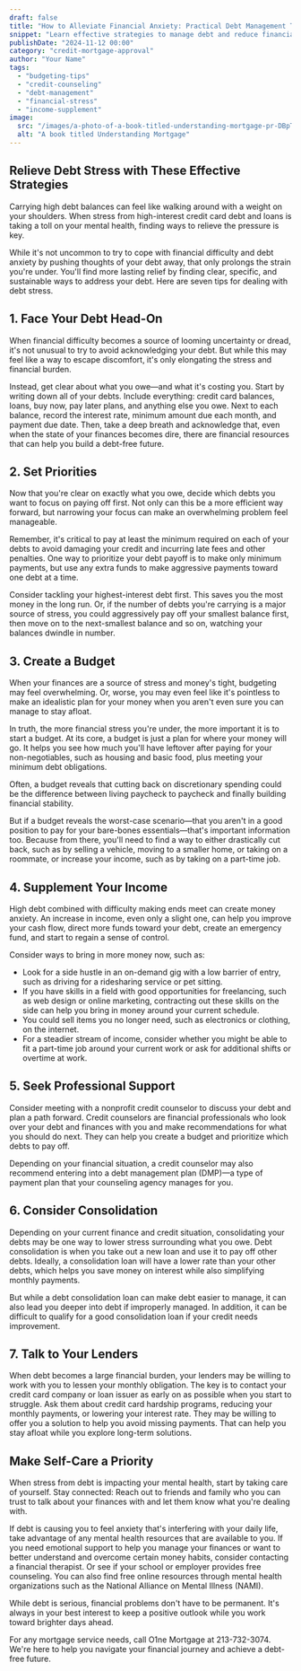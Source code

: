 ```yaml
---
draft: false
title: "How to Alleviate Financial Anxiety: Practical Debt Management Tips"
snippet: "Learn effective strategies to manage debt and reduce financial stress."
publishDate: "2024-11-12 00:00"
category: "credit-mortgage-approval"
author: "Your Name"
tags:
  - "budgeting-tips"
  - "credit-counseling"
  - "debt-management"
  - "financial-stress"
  - "income-supplement"
image:
  src: "/images/a-photo-of-a-book-titled-understanding-mortgage-pr-DBpTO_BASHm210MvuAux2g-sawSwxW9Sda9USOSkS1dWQ.png"
  alt: "A book titled Understanding Mortgage"
---
```


## Relieve Debt Stress with These Effective Strategies

Carrying high debt balances can feel like walking around with a weight on your shoulders. When stress from high-interest credit card debt and loans is taking a toll on your mental health, finding ways to relieve the pressure is key.

While it's not uncommon to try to cope with financial difficulty and debt anxiety by pushing thoughts of your debt away, that only prolongs the strain you're under. You'll find more lasting relief by finding clear, specific, and sustainable ways to address your debt. Here are seven tips for dealing with debt stress.

## 1\. Face Your Debt Head-On

When financial difficulty becomes a source of looming uncertainty or dread, it's not unusual to try to avoid acknowledging your debt. But while this may feel like a way to escape discomfort, it's only elongating the stress and financial burden.

Instead, get clear about what you owe—and what it's costing you. Start by writing down all of your debts. Include everything: credit card balances, loans, buy now, pay later plans, and anything else you owe. Next to each balance, record the interest rate, minimum amount due each month, and payment due date. Then, take a deep breath and acknowledge that, even when the state of your finances becomes dire, there are financial resources that can help you build a debt-free future.

## 2\. Set Priorities

Now that you're clear on exactly what you owe, decide which debts you want to focus on paying off first. Not only can this be a more efficient way forward, but narrowing your focus can make an overwhelming problem feel manageable.

Remember, it's critical to pay at least the minimum required on each of your debts to avoid damaging your credit and incurring late fees and other penalties. One way to prioritize your debt payoff is to make only minimum payments, but use any extra funds to make aggressive payments toward one debt at a time.

Consider tackling your highest-interest debt first. This saves you the most money in the long run. Or, if the number of debts you're carrying is a major source of stress, you could aggressively pay off your smallest balance first, then move on to the next-smallest balance and so on, watching your balances dwindle in number.

## 3\. Create a Budget

When your finances are a source of stress and money's tight, budgeting may feel overwhelming. Or, worse, you may even feel like it's pointless to make an idealistic plan for your money when you aren't even sure you can manage to stay afloat.

In truth, the more financial stress you're under, the more important it is to start a budget. At its core, a budget is just a plan for where your money will go. It helps you see how much you'll have leftover after paying for your non-negotiables, such as housing and basic food, plus meeting your minimum debt obligations.

Often, a budget reveals that cutting back on discretionary spending could be the difference between living paycheck to paycheck and finally building financial stability.

But if a budget reveals the worst-case scenario—that you aren't in a good position to pay for your bare-bones essentials—that's important information too. Because from there, you'll need to find a way to either drastically cut back, such as by selling a vehicle, moving to a smaller home, or taking on a roommate, or increase your income, such as by taking on a part-time job.

## 4\. Supplement Your Income

High debt combined with difficulty making ends meet can create money anxiety. An increase in income, even only a slight one, can help you improve your cash flow, direct more funds toward your debt, create an emergency fund, and start to regain a sense of control.

Consider ways to bring in more money now, such as:

- Look for a side hustle in an on-demand gig with a low barrier of entry, such as driving for a ridesharing service or pet sitting.
- If you have skills in a field with good opportunities for freelancing, such as web design or online marketing, contracting out these skills on the side can help you bring in money around your current schedule.
- You could sell items you no longer need, such as electronics or clothing, on the internet.
- For a steadier stream of income, consider whether you might be able to fit a part-time job around your current work or ask for additional shifts or overtime at work.

## 5\. Seek Professional Support

Consider meeting with a nonprofit credit counselor to discuss your debt and plan a path forward. Credit counselors are financial professionals who look over your debt and finances with you and make recommendations for what you should do next. They can help you create a budget and prioritize which debts to pay off.

Depending on your financial situation, a credit counselor may also recommend entering into a debt management plan (DMP)—a type of payment plan that your counseling agency manages for you.

## 6\. Consider Consolidation

Depending on your current finance and credit situation, consolidating your debts may be one way to lower stress surrounding what you owe. Debt consolidation is when you take out a new loan and use it to pay off other debts. Ideally, a consolidation loan will have a lower rate than your other debts, which helps you save money on interest while also simplifying monthly payments.

But while a debt consolidation loan can make debt easier to manage, it can also lead you deeper into debt if improperly managed. In addition, it can be difficult to qualify for a good consolidation loan if your credit needs improvement.

## 7\. Talk to Your Lenders

When debt becomes a large financial burden, your lenders may be willing to work with you to lessen your monthly obligation. The key is to contact your credit card company or loan issuer as early on as possible when you start to struggle. Ask them about credit card hardship programs, reducing your monthly payments, or lowering your interest rate. They may be willing to offer you a solution to help you avoid missing payments. That can help you stay afloat while you explore long-term solutions.

## Make Self-Care a Priority

When stress from debt is impacting your mental health, start by taking care of yourself. Stay connected: Reach out to friends and family who you can trust to talk about your finances with and let them know what you're dealing with.

If debt is causing you to feel anxiety that's interfering with your daily life, take advantage of any mental health resources that are available to you. If you need emotional support to help you manage your finances or want to better understand and overcome certain money habits, consider contacting a financial therapist. Or see if your school or employer provides free counseling. You can also find free online resources through mental health organizations such as the National Alliance on Mental Illness (NAMI).

While debt is serious, financial problems don't have to be permanent. It's always in your best interest to keep a positive outlook while you work toward brighter days ahead.

For any mortgage service needs, call O1ne Mortgage at 213-732-3074. We're here to help you navigate your financial journey and achieve a debt-free future.
